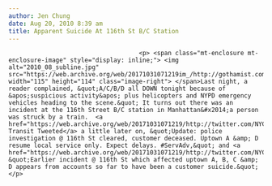 ```yaml
---
author: Jen Chung
date: Aug 20, 2010 8:39 am
title: Apparent Suicide At 116th St B/C Station
---
```


	
										<p> <span class="mt-enclosure mt-enclosure-image" style="display: inline;"> <img alt="2010_08_subline.jpg" src="https://web.archive.org/web/20171031071219im_/http://gothamist.com/attachments/jen/2010_08_subline.jpg" width="115" height="114" class="image-right"> </span>Last night, a reader complained, &quot;A/C/B/D all DOWN tonight because of &apos;suspicious activity&apos; plus helicopters and NYPD emergency vehicles heading to the scene.&quot; It turns out there was an incident at the 116th Street B/C station in Manhattan&#x2014;a person was struck by a train.  <a href="https://web.archive.org/web/20171031071219/http://twitter.com/NYCTSubwayScoop/status/21613483235">NYC Transit Tweeted</a> a little later on, &quot;Update: police investigation @ 116th St cleared, customer deceased. Uptown A &amp; D resume local service only. Expect delays. #ServAdv,&quot; and <a href="https://web.archive.org/web/20171031071219/http://twitter.com/NYCTSubwayScoop/status/21615377720">then</a>, &quot;Earlier incident @ 116th St which affected uptown A, B, C &amp; D appears from accounts so far to have been a customer suicide.&quot;</p>					
										
									
				